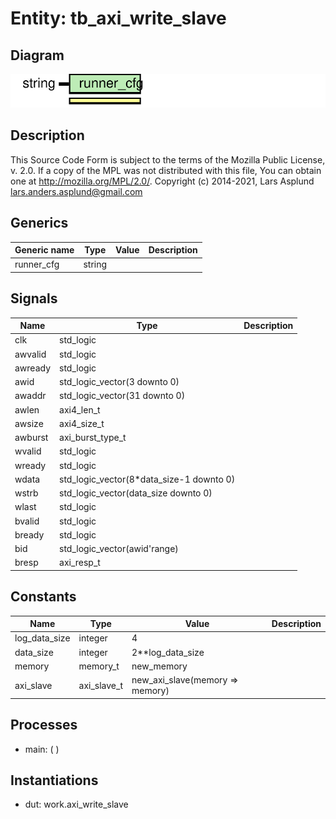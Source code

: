 # Entity: tb_axi_write_slave

## Diagram

![Diagram](tb_axi_write_slave.svg "Diagram")
## Description

This Source Code Form is subject to the terms of the Mozilla Public
License, v. 2.0. If a copy of the MPL was not distributed with this file,
You can obtain one at http://mozilla.org/MPL/2.0/.
Copyright (c) 2014-2021, Lars Asplund lars.anders.asplund@gmail.com
## Generics

| Generic name | Type   | Value | Description |
| ------------ | ------ | ----- | ----------- |
| runner_cfg   | string |       |             |
## Signals

| Name    | Type                                     | Description |
| ------- | ---------------------------------------- | ----------- |
| clk     | std_logic                                |             |
| awvalid | std_logic                                |             |
| awready | std_logic                                |             |
| awid    | std_logic_vector(3 downto 0)             |             |
| awaddr  | std_logic_vector(31 downto 0)            |             |
| awlen   | axi4_len_t                               |             |
| awsize  | axi4_size_t                              |             |
| awburst | axi_burst_type_t                         |             |
| wvalid  | std_logic                                |             |
| wready  | std_logic                                |             |
| wdata   | std_logic_vector(8*data_size-1 downto 0) |             |
| wstrb   | std_logic_vector(data_size downto 0)     |             |
| wlast   | std_logic                                |             |
| bvalid  | std_logic                                |             |
| bready  | std_logic                                |             |
| bid     | std_logic_vector(awid'range)             |             |
| bresp   | axi_resp_t                               |             |
## Constants

| Name          | Type        | Value                            | Description |
| ------------- | ----------- | -------------------------------- | ----------- |
| log_data_size | integer     |  4                               |             |
| data_size     | integer     |  2**log_data_size                |             |
| memory        | memory_t    |  new_memory                      |             |
| axi_slave     | axi_slave_t |  new_axi_slave(memory => memory) |             |
## Processes
- main: (  )
## Instantiations

- dut: work.axi_write_slave
